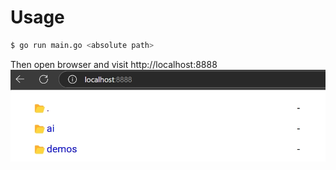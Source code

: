 # Usage

```bash
$ go run main.go <absolute path>
```
Then open browser and visit http://localhost:8888
![preview](./imgs/filewalker.png)
